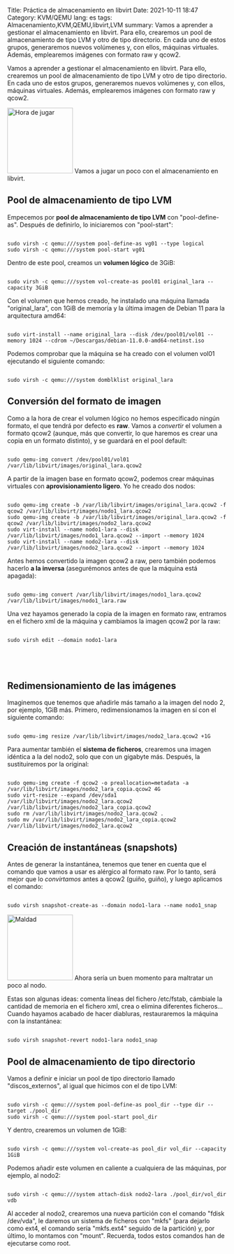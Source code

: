 Title: Práctica de almacenamiento en libvirt
Date: 2021-10-11 18:47
Category: KVM/QEMU
lang: es
tags: Almacenamiento,KVM,QEMU,libvirt,LVM
summary: Vamos a aprender a gestionar el almacenamiento en libvirt. Para ello, crearemos un pool de almacenamiento de tipo LVM y otro de tipo directorio. En cada uno de estos grupos, generaremos nuevos volúmenes y, con ellos, máquinas virtuales. Además, emplearemos imágenes con formato raw y qcow2.

Vamos a aprender a gestionar el almacenamiento en libvirt. Para ello, crearemos un pool de almacenamiento de tipo LVM y otro de tipo directorio. En cada uno de estos grupos, generaremos nuevos volúmenes y, con ellos, máquinas virtuales. Además, emplearemos imágenes con formato raw y qcow2.

<img src="{static}/images/programando.png" alt="Hora de jugar" width="150"/> Vamos a jugar un poco con el almacenamiento en libvirt.


## Pool de almacenamiento de tipo LVM

Empecemos por **pool de almacenamiento de tipo LVM** con "pool-define-as". Después de definirlo, lo iniciaremos con "pool-start":
<pre><code class="shell">
sudo virsh -c qemu:///system pool-define-as vg01 --type logical
sudo virsh -c qemu:///system pool-start vg01
</code></pre>

Dentro de este pool, creamos un **volumen lógico** de 3GiB:
<pre><code class="shell">
sudo virsh -c qemu:///system vol-create-as pool01 original_lara --capacity 3GiB
</code></pre>

Con el volumen que hemos creado, he instalado una máquina llamada "original_lara", con 1GiB de memoria y la última imagen de Debian 11 para la arquitectura amd64:
<pre><code class="shell">
sudo virt-install --name original_lara --disk /dev/pool01/vol01 --memory 1024 --cdrom ~/Descargas/debian-11.0.0-amd64-netinst.iso
</code></pre>

Podemos comprobar que la máquina se ha creado con el volumen vol01 ejecutando el siguiente comando:
<pre><code class="shell">
sudo virsh -c qemu:///system domblklist original_lara
</code></pre>


## Conversión del formato de imagen

Como a la hora de crear el volumen lógico no hemos especificado ningún formato, el que tendrá por defecto es **raw**. Vamos a *convertir* el volumen a formato qcow2 (aunque, más que convertir, lo que haremos es crear una copia en un formato distinto), y se guardará en el pool default:
<pre><code class="shell">
sudo qemu-img convert /dev/pool01/vol01 /var/lib/libvirt/images/original_lara.qcow2
</code></pre>

A partir de la imagen base en formato qcow2, podemos crear máquinas virtuales con **aprovisionamiento ligero**. Yo he creado dos nodos:
<pre><code class="shell">
sudo qemu-img create -b /var/lib/libvirt/images/original_lara.qcow2 -f qcow2 /var/lib/libvirt/images/nodo1_lara.qcow2
sudo qemu-img create -b /var/lib/libvirt/images/original_lara.qcow2 -f qcow2 /var/lib/libvirt/images/nodo2_lara.qcow2
sudo virt-install --name nodo1-lara --disk /var/lib/libvirt/images/nodo1_lara.qcow2 --import --memory 1024
sudo virt-install --name nodo2-lara --disk /var/lib/libvirt/images/nodo2_lara.qcow2 --import --memory 1024
</code></pre>

Antes hemos convertido la imagen qcow2 a raw, pero también podemos hacerlo **a la inversa** (asegurémonos antes de que la máquina está apagada):
<pre><code class="shell">
sudo qemu-img convert /var/lib/libvirt/images/nodo1_lara.qcow2 /var/lib/libvirt/images/nodo1_lara.raw
</code></pre>

Una vez hayamos generado la copia de la imagen en formato raw, entramos en el fichero xml de la máquina y cambiamos la imagen qcow2 por la raw:
<pre><code class="shell">
sudo virsh edit --domain nodo1-lara
</code></pre>

<pre><code class="xml">
<driver name='qemu' type='raw'/>
      <source file='/var/lib/libvirt/images/nodo1_lara.raw'/>
</code></pre>


## Redimensionamiento de las imágenes

Imaginemos que tenemos que añadirle más tamaño a la imagen del nodo 2, por ejemplo, 1GiB más. Primero, redimensionamos la imagen en sí con el siguiente
comando:
<pre><code class="shell">
sudo qemu-img resize /var/lib/libvirt/images/nodo2_lara.qcow2 +1G
</code></pre>

Para aumentar también el **sistema de ficheros**, crearemos una imagen idéntica a la del nodo2, solo que con un gigabyte más. Después, la sustituiremos por la original:
<pre><code class="shell">
sudo qemu-img create -f qcow2 -o preallocation=metadata -a /var/lib/libvirt/images/nodo2_lara_copia.qcow2 4G
sudo virt-resize --expand /dev/sda1 /var/lib/libvirt/images/nodo2_lara.qcow2 /var/lib/libvirt/images/nodo2_lara_copia.qcow2
sudo rm /var/lib/libvirt/images/nodo2_lara.qcow2 .
sudo mv /var/lib/libvirt/images/nodo2_lara_copia.qcow2 /var/lib/libvirt/images/nodo2_lara.qcow2
</code></pre>


## Creación de instantáneas (snapshots)

Antes de generar la instantánea, tenemos que tener en cuenta que el comando que vamos a usar es alérgico al formato raw. Por lo tanto, será mejor que lo *convirtamos* antes a qcow2 (guiño, guiño), y luego aplicamos el comando:
<pre><code class="shell">
sudo virsh snapshot-create-as --domain nodo1-lara --name nodo1_snap
</code></pre>

<img src="{static}/images/demonio.png" alt="Maldad" width="150"/>
Ahora sería un buen momento para maltratar un poco al nodo.

Estas son algunas ideas: comenta líneas del fichero /etc/fstab, cámbiale la cantidad de memoria en el fichero xml, crea o elimina diferentes ficheros... Cuando hayamos acabado de hacer diabluras, restauraremos la máquina con la instantánea:
<pre><code class="shell">
sudo virsh snapshot-revert nodo1-lara nodo1_snap
</code></pre>


## Pool de almacenamiento de tipo directorio

Vamos a definir e iniciar un pool de tipo directorio llamado "discos_externos", al igual que hicimos con el de tipo LVM:
<pre><code class="shell">
sudo virsh -c qemu:///system pool-define-as pool_dir --type dir --target ./pool_dir
sudo virsh -c qemu:///system pool-start pool_dir
</code></pre>

Y dentro, crearemos un volumen de 1GiB:
<pre><code class="shell">
sudo virsh -c qemu:///system vol-create-as pool_dir vol_dir --capacity 1GiB
</code></pre>

Podemos añadir este volumen en caliente a cualquiera de las máquinas, por ejemplo, al nodo2:
<pre><code class="shell">
sudo virsh -c qemu:///system attach-disk nodo2-lara ./pool_dir/vol_dir vdb
</code></pre>

Al acceder al nodo2, crearemos una nueva partición con el comando "fdisk /dev/vda", le daremos un sistema de ficheros con "mkfs" (para dejarlo como ext4, el comando sería "mkfs.ext4" seguido de la partición) y, por último, lo montamos con "mount". Recuerda, todos estos comandos han de ejecutarse como root.
